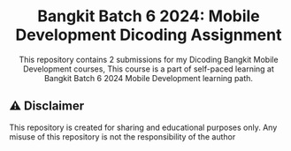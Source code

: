 <div align="center">
<h1> Bangkit Batch 6 2024: Mobile Development Dicoding Assignment </h1>
<p>This repository contains 2 submissions for my Dicoding Bangkit Mobile Development courses, This course is a part of self-paced learning at Bangkit Batch 6 2024 Mobile Development learning path.</p>
</div>

## ⚠️ Disclaimer 
This repository is created for sharing and educational purposes only. Any misuse of this repository is not the responsibility of the author
